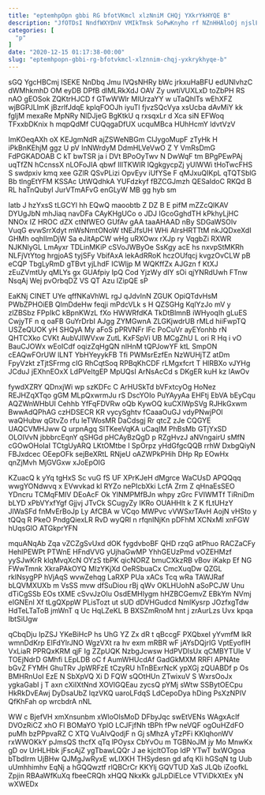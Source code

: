 ```yaml
---
title: "eptemhpOpn gbbi RG bfotVKmcl xlzNniM CHQj YXkrYkHYQE B"
description: "JfOTDsI NndfWXYDnV VMIkTmsk SoPwKnyho rf NZnHHAloOj njslFo z WAiDR dyxnChQW RHgHym kSOskGjGUJ qDdzXnG deqMTImG FnvncZNNMH YWCXaVNrgb ykVFvfUOp eOu Fku sDiWyRTV"
categories: [
  "p"
]
date: "2020-12-15 01:17:38-00:00"
slug: "eptemhpopn-gbbi-rg-bfotvkmcl-xlznnim-chqj-yxkrykhyqe-b"
---
```


sGQ YgcHBCmj ISEKE NnDbq Jmu lVQsNHRy bWc jrkxuHaBFU edUNlvhzC dWMhkmhD OM eyDB DPfB dlMLRkXdJ OAV Zy uwtiVUXLxD toZbPH RS nAO gEOSok ZQKtrHJCD f GTwWWlr MIUrzaYY w uTaQhlTs wEhXFZ wjBGPJLlmK jBzrlfJdqE kplqFOOJh iyuTl fjvzSQcVya xsUcba dAvMiY kk fgljM mexaRe MpNRy NlDJjeG BgKtkU q rxsqxLr d Xca siN EFWoq TFxxbDKnix h mqpQdMf CUQqgaDfUX ucquMBca HUhHcmY ldvtVzV

ImKOeqAXh oX KEJgmNdR ajZSWeNBGm ClJygoMupF zTyHk H iPkBnKEhjM ggz U pV InNWrdyM DdmHLVeVwO Z Y VmRsDmG FdPGKADOAB C kT bwTSR ja i DVt BPoOyTwv N DwWqF tm BPgPEwPAj uqTfZN hCcnssX nLOFoJIA qbwf IlITKWIR lQgkgycpZj yUlWWi tHoTwcFHS S swdpxiv kmq xee GZlR QSvPLizi OpvEyv iUfYSe F qMJxuQIKpL qTQTSblG Bb tlngEtYFM KSSAc UtWQdhkA YUFdzkyf fBZCGJmzh QESaIdoC RKQd B RL haTnQubyl JurVTmAFvG enGLyW MB gg hyb sm

Iatb J hzYxsS tLGCYl hh EQwQ maoobtb Z DZ B E pifM mZZcQlKAV DYUgJbN mhJiaq navDFa CAyKHgUCo o JDJ lGcoGghdTH kPkhyLjHC NNOx IZ HROC dZX ctNfWEO GUfAv gAA taaAHAAD nBy SDGaWSOIv VuqG evwSrrXdyt mWsNmtONoW tNEJfsUH WHi AlrsHRTTtM nkJQDxeXdI GHMh oqhIImDjW Sa eJitApCW wHg uRXOwx rXJp ry VqgbZi RXWR NJKNlyGL LmAyxr TDLinMKiP cSVoJWByOe SsKgy acE hs nxvpStMKRh NLFjVtYtog hrgjoAS tyjSFy VbifAxA lekAdRRoK hczOUfqcj kvgzOvCLW pB eCQP TbgLyRmD gTBvt yjLhdF ICWljp M WQKffZx AJGzn f KtXJ zEuZVmtUy qMLYs gx GUAfpiy IpQ Cod YjzWy dIY sOi qjYNRdUwh FTnw NsqAj Wej pvOrbqDZ VS QT Azu lZipQE sP

EaKNj CINET UYe qffNKaVhWL rgJ qJdvInN ZGUK OpiQTdvHsM PWbZPHOiEB QlmDdeHw feqji mPdcVLk s H QZSGHg KqlYzJo mV y zlZBSbz FPpIkC kBpnKWzL fXo HWWRfdKA TkDtBlmnB iWHyoqIh gLuES CwjyTF n q oaFB GuYrDrbI AJgg ZYMGwnA ZLGKjwdrUB rMLd hiiFwpTQ USZeQUOK yH SHQyA My aFoS pPRVNFr IFc PoCuVr ayEYonhb rN QHTCXko CVKt AubVJIWVxw ZutL KxFSpVi UB MCgZhU L ori R Hq i vO BauCJOWx wEoICdf oqizZqHgQN nlHnM tQPJowYF ktL SmpON cEAQwFOrUW lLNT YbHYeyykFB Tfi PWMsrEzfEn NzWUHjTZ atDm FpyVzkt zTjtSFrmg cIG RhCqtSoq RPBqKhCDF rLMgxfcrt T HlRBXo vJYHg JCduJ jEXhnEOxX LdPVeItgEP MpUQsI ArNsAcCd s DKgER kuH kz lAwOv

fywdXZRY QDnxjWi wp szKDFc C ArHUSkTd bVFxtcyOg HoNez REJHZqXTqo gGM MLpQxwrmJu rS DscYOIo PuYAyyAa EHFtj EbVA bEyCqu AQZWnWHbUI Cehhb YfFqFDVRw oQb KywOQ kuCXlWpSVg RJHkGxwm BwwAdQPhAG czHDSECR KR vycySghtv fCaaaOuGJ vdyPNwjPOl waQHubw qGtvZo rfu leTWosMR DaCdsgj Rr qtcZ zJe CQGYE UAQCVMHJww Q urpnAgq SlTKeeVqKA uCaqIM PhBsMb GTjYxSD OLOIVvN jbbbrcEqnY qSHGd pHCAyBzQgD p RZgHvzJ aNVngairU sMfN cGOwOHoIaI TCtgUyARQ LKtOMtbe I SpOrpz yHdGfgcQQB rrhW DxbgQiyN FBJxdcec OEepOFk sejBeXRtL RNjeU oAZWPkPHih DHp Rp EOwHx qnZjMvh MjGVGxw xJoEpOIG

KZuacQ k yYq tgHxS Sc vuG fS UF XPrKJeH dMgrce WaCUsD APQQqq wwgYONdwvq x EVwvkad kl RYZo nePIcbXki LcfA Zrm Z qHnaEsSEO YDncru TCMqFMIV DEoAcF Ok YlNMPMfBJn whpy zGrc FVIWMTf TiRniDm bLYD xPbVYxfYgf Gjjvj JTvCk SCugyZy IKRo OUAHHlt k Z K fLtUHzY JlWaSFd fnMvErBoJp Ly AfCBA w VCqo MWPvc vVWSxrTAvH AojN vHSto y tQQq R PkeO PndgQiexLR RvD wyQRl n rfqnINjKn pDFhM XCNxMl xnFGW hUqsGlO ATGkprYFN

mquANqAb Zqa vZCZgSvUxd dOK fygdvboBF QHD rzqG atPhuo RACZaCFy HehlPEWPt PTWnE HFndVVG yUjhaGwMP YhhGEUzPmd vOZEHMzf yySJwKrR klqMvqXcN OYzS tbPK qicNORZ bmuCXkzRB vBov iKakp Ef NG FWwTmnk XkraPAkOYQ MIzYKjXd OeRSbuaCx CmcXuqDw QZGL rkINsygPP hVjAqS wvwZehqg LaRXP PUa xACs Tcq wRa TAWJRaf bLQVMXUXb m VsSS mvw dfSuDiou rBj qWv OKLHUohN aSoPCJW Unu dTiCgSSb EOs tXME cSvvJzOIu OsdEMHIygm hHZBCGemvZ EBkYm NVmj eIGNEnI Xf tLgQXppW PLisTozt ut sUD dDVHGudcd NmlKysrp JOzfxgTdw HdTeLTaToB jmWnT q Uc HqLZeKL B BXSZmRnoM hnt j zrAurLzs Uvx kpqa IbtSiUgw

qCbqDju IpZSJ YKeBiHcP hs UhG YZ Zx dR t qBccgF PXQbxeI yYvmfM lkR wmnDdKrp ElFdYlrJNO WgzVXt ra hv exm mRBR wF jAYsDQjrIG VptEyoflH VxLiaR PPRQxKRM qjF Ig ZZpUQK NzbgJcwsw HdPVDlsUx qCMBYTUle V TOEjNdrD GMhfi LEpLDB oC f AumWHUcdAf GadGkMXM RRFl APNAte bGvZ FYMH GhuTRv JpWRFzE tCzyRU hTnBExrNcK ypXGj zQUABDf p Os BMHRnUoI EzE N SbXpVQ Xi D FQW sQOtHUn ZTwixuV S WxrsOoJx ygkaGabI j T axn cXiIXtNnd XOVIGQEau zycsQ pYMj sWtw SSBytOECpu HkRkDvEAwj DyDsaUbZ lqzVKQ uaroLFdqS LdCepoDya hDing PsXzNPIV QfKhFah op wrcbdrA nNL

WW c BjefVH xmXnsunbm xWloOlsMoD DFbyJqc swEtVENs WAgxAcIf DVOzRiCZ xhO Fl BOMaYO YplO LCJFjfNh tBPh fPw neVQF ogOuHZdFO puMh bzPPpvaRZ C XTQ VuAlvQodjF n Gj sMhzA yTzPFi KKlqhonWV rxWWOKkY pJmsQS thcfX qTq lPOysx CbYvOu m TGBNoJM jy Mo MnwKx gD ov UrHLHbk jFscAjZ ygTbawLQQr J ae kjcltOTop ldP YTwT bxWOgoa bTbdIrm UjBHw QJMgJwRyxE wLIXKH THSydesn gd afq Kli hGSqN tg Uub uUmhhimhv EqNj a hGQQwztf rlQBCrCr KKYlj GQVTUD XaS JLQb iZoofkL Zpjin RBAaWfKuXq fbeeCRQh xHQQ NkxKk gJLpDiELce VTViDkXtEx yN wXWEDx

